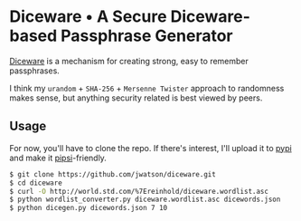 # Diceware • A Secure Diceware-based Passphrase Generator

[Diceware](http://world.std.com/~reinhold/diceware.html) is a mechanism for
creating strong, easy to remember passphrases.

I think my `urandom` + `SHA-256` + `Mersenne Twister` approach to randomness
makes sense, but anything security related is best viewed by peers.

## Usage

For now, you'll have to clone the repo. If there's interest, I'll upload it to
[pypi](https://pypi.python.org/pypi) and make it
[pipsi](https://github.com/mitsuhiko/pipsi)-friendly.

```sh
$ git clone https://github.com/jwatson/diceware.git
$ cd diceware
$ curl -O http://world.std.com/%7Ereinhold/diceware.wordlist.asc
$ python wordlist_converter.py diceware.wordlist.asc dicewords.json
$ python dicegen.py dicewords.json 7 10
```
